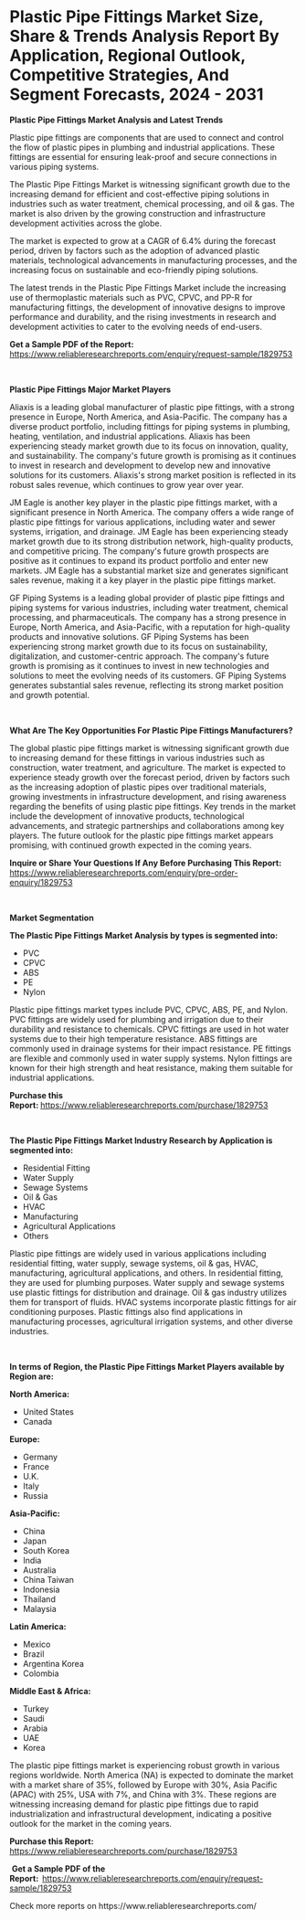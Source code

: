 <p><h1>Plastic Pipe Fittings Market Size, Share & Trends Analysis Report By Application, Regional Outlook, Competitive Strategies, And Segment Forecasts, 2024 - 2031</h1></p><p><strong>Plastic Pipe Fittings Market Analysis and Latest Trends</strong></p>
<p><p>Plastic pipe fittings are components that are used to connect and control the flow of plastic pipes in plumbing and industrial applications. These fittings are essential for ensuring leak-proof and secure connections in various piping systems.</p><p>The Plastic Pipe Fittings Market is witnessing significant growth due to the increasing demand for efficient and cost-effective piping solutions in industries such as water treatment, chemical processing, and oil & gas. The market is also driven by the growing construction and infrastructure development activities across the globe.</p><p>The market is expected to grow at a CAGR of 6.4% during the forecast period, driven by factors such as the adoption of advanced plastic materials, technological advancements in manufacturing processes, and the increasing focus on sustainable and eco-friendly piping solutions.</p><p>The latest trends in the Plastic Pipe Fittings Market include the increasing use of thermoplastic materials such as PVC, CPVC, and PP-R for manufacturing fittings, the development of innovative designs to improve performance and durability, and the rising investments in research and development activities to cater to the evolving needs of end-users.</p></p>
<p><strong>Get a Sample PDF of the Report:&nbsp;</strong> <a href="https://www.reliableresearchreports.com/enquiry/request-sample/1829753">https://www.reliableresearchreports.com/enquiry/request-sample/1829753</a></p>
<p>&nbsp;</p>
<p><strong>Plastic Pipe Fittings Major Market Players</strong></p>
<p><p>Aliaxis is a leading global manufacturer of plastic pipe fittings, with a strong presence in Europe, North America, and Asia-Pacific. The company has a diverse product portfolio, including fittings for piping systems in plumbing, heating, ventilation, and industrial applications. Aliaxis has been experiencing steady market growth due to its focus on innovation, quality, and sustainability. The company's future growth is promising as it continues to invest in research and development to develop new and innovative solutions for its customers. Aliaxis's strong market position is reflected in its robust sales revenue, which continues to grow year over year.</p><p>JM Eagle is another key player in the plastic pipe fittings market, with a significant presence in North America. The company offers a wide range of plastic pipe fittings for various applications, including water and sewer systems, irrigation, and drainage. JM Eagle has been experiencing steady market growth due to its strong distribution network, high-quality products, and competitive pricing. The company's future growth prospects are positive as it continues to expand its product portfolio and enter new markets. JM Eagle has a substantial market size and generates significant sales revenue, making it a key player in the plastic pipe fittings market.</p><p>GF Piping Systems is a leading global provider of plastic pipe fittings and piping systems for various industries, including water treatment, chemical processing, and pharmaceuticals. The company has a strong presence in Europe, North America, and Asia-Pacific, with a reputation for high-quality products and innovative solutions. GF Piping Systems has been experiencing strong market growth due to its focus on sustainability, digitalization, and customer-centric approach. The company's future growth is promising as it continues to invest in new technologies and solutions to meet the evolving needs of its customers. GF Piping Systems generates substantial sales revenue, reflecting its strong market position and growth potential.</p></p>
<p>&nbsp;</p>
<p><strong>What Are The Key Opportunities For Plastic Pipe Fittings Manufacturers?</strong></p>
<p><p>The global plastic pipe fittings market is witnessing significant growth due to increasing demand for these fittings in various industries such as construction, water treatment, and agriculture. The market is expected to experience steady growth over the forecast period, driven by factors such as the increasing adoption of plastic pipes over traditional materials, growing investments in infrastructure development, and rising awareness regarding the benefits of using plastic pipe fittings. Key trends in the market include the development of innovative products, technological advancements, and strategic partnerships and collaborations among key players. The future outlook for the plastic pipe fittings market appears promising, with continued growth expected in the coming years.</p></p>
<p><strong>Inquire or Share Your Questions If Any Before Purchasing This Report:</strong> <a href="https://www.reliableresearchreports.com/enquiry/pre-order-enquiry/1829753">https://www.reliableresearchreports.com/enquiry/pre-order-enquiry/1829753</a></p>
<p>&nbsp;</p>
<p><strong>Market Segmentation</strong></p>
<p><strong>The Plastic Pipe Fittings Market Analysis by types is segmented into:</strong></p>
<p><ul><li>PVC</li><li>CPVC</li><li>ABS</li><li>PE</li><li>Nylon</li></ul></p>
<p><p>Plastic pipe fittings market types include PVC, CPVC, ABS, PE, and Nylon. PVC fittings are widely used for plumbing and irrigation due to their durability and resistance to chemicals. CPVC fittings are used in hot water systems due to their high temperature resistance. ABS fittings are commonly used in drainage systems for their impact resistance. PE fittings are flexible and commonly used in water supply systems. Nylon fittings are known for their high strength and heat resistance, making them suitable for industrial applications.</p></p>
<p><strong>Purchase this Report:&nbsp;</strong><a href="https://www.reliableresearchreports.com/purchase/1829753">https://www.reliableresearchreports.com/purchase/1829753</a></p>
<p>&nbsp;</p>
<p><strong>The Plastic Pipe Fittings Market Industry Research by Application is segmented into:</strong></p>
<p><ul><li>Residential Fitting</li><li>Water Supply</li><li>Sewage Systems</li><li>Oil & Gas</li><li>HVAC</li><li>Manufacturing</li><li>Agricultural Applications</li><li>Others</li></ul></p>
<p><p>Plastic pipe fittings are widely used in various applications including residential fitting, water supply, sewage systems, oil & gas, HVAC, manufacturing, agricultural applications, and others. In residential fitting, they are used for plumbing purposes. Water supply and sewage systems use plastic fittings for distribution and drainage. Oil & gas industry utilizes them for transport of fluids. HVAC systems incorporate plastic fittings for air conditioning purposes. Plastic fittings also find applications in manufacturing processes, agricultural irrigation systems, and other diverse industries.</p></p>
<p>&nbsp;</p>
<p><strong>In terms of Region, the Plastic Pipe Fittings Market Players available by Region are:</strong></p>
<p>
    <p> <strong> North America: </strong>
        <ul>
            <li>United States</li>
            <li>Canada</li>
        </ul>
        </p> 
    <p> <strong> Europe: </strong>
        <ul>
            <li>Germany</li>
            <li>France</li>
            <li>U.K.</li>
            <li>Italy</li>
            <li>Russia</li>
        </ul>
        </p> 
    <p> <strong> Asia-Pacific: </strong>
        <ul>
            <li>China</li>
            <li>Japan</li>
            <li>South Korea</li>
            <li>India</li>
            <li>Australia</li>
            <li>China Taiwan</li>
            <li>Indonesia</li>
            <li>Thailand</li>
            <li>Malaysia</li>
        </ul>
        </p> 
    <p> <strong> Latin America: </strong>
        <ul>
            <li>Mexico</li>
            <li>Brazil</li>
            <li>Argentina Korea</li>
            <li>Colombia</li>
        </ul>
        </p> 
    <p> <strong> Middle East & Africa: </strong>
        <ul>
            <li>Turkey</li>
            <li>Saudi</li>
            <li>Arabia</li>
            <li>UAE</li>
            <li>Korea</li>
        </ul>
    </p>
    </p>
<p><p>The plastic pipe fittings market is experiencing robust growth in various regions worldwide. North America (NA) is expected to dominate the market with a market share of 35%, followed by Europe with 30%, Asia Pacific (APAC) with 25%, USA with 7%, and China with 3%. These regions are witnessing increasing demand for plastic pipe fittings due to rapid industrialization and infrastructural development, indicating a positive outlook for the market in the coming years.</p></p>
<p><strong>Purchase this Report: </strong><a href="https://www.reliableresearchreports.com/purchase/1829753">https://www.reliableresearchreports.com/purchase/1829753</a></p>
<p>&nbsp;<strong>Get a Sample PDF of the Report:&nbsp;&nbsp;</strong><a href="https://www.reliableresearchreports.com/enquiry/request-sample/1829753">https://www.reliableresearchreports.com/enquiry/request-sample/1829753</a></p>
<p><strong></strong></p>
<p>Check more reports on https://www.reliableresearchreports.com/</p>